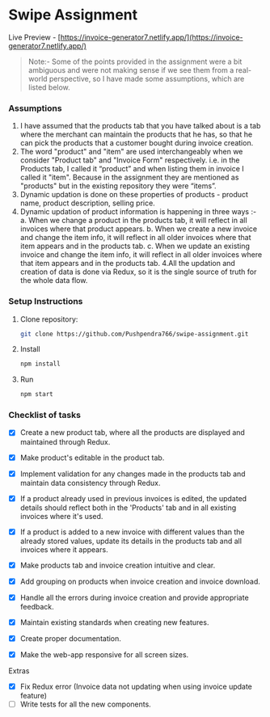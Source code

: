# Swipe Assignment

Live Preview - [https://invoice-generator7.netlify.app/](https://invoice-generator7.netlify.app/)

>Note:- Some of the points provided in the assignment were a bit ambiguous and were not making sense if we see them from a real-world perspective, so I have made some assumptions, which are listed below.

### Assumptions
1. I have assumed that the products tab that you have talked about is a tab where the merchant can maintain the products that he has, so that he can pick the products that a customer bought during invoice creation.
2. The word "product" and "item" are used interchangeably when we consider "Product tab" and "Invoice Form" respectively. i.e. in the Products tab, I called it “product” and when listing them in invoice I called it "item". Because in the assignment they are mentioned as "products" but in the existing repository they were “items”.
3. Dynamic updation is done on these properties of products - product name, product description, selling price.
3. Dynamic updation of product information is happening in three ways :-
   a. When we change a product in the products tab, it will reflect in all invoices where that product appears.
   b. When we create a new invoice and change the item info, it will reflect in all older invoices where that item appears and in the products tab.
   c. When we update an existing invoice and change the item info, it will reflect in all older invoices where that item appears and in the products tab.
4.All the updation and creation of data is done via Redux,  so it is the single source of truth for the whole data flow.

### Setup Instructions

1.  Clone repository:
    ```bash
    git clone https://github.com/Pushpendra766/swipe-assignment.git
    ```
2.  Install
    ```bash
    npm install
    ```
3.  Run
    ```bash
    npm start
    ```

### Checklist of tasks 
- [x] Create a new product tab, where all the products are displayed and maintained through Redux.
- [x] Make product's editable in the product tab.
- [x] Implement validation for any changes made in the products tab and maintain data consistency through Redux.
- [x] If a product already used in previous invoices is edited, the updated details should reflect both in the 'Products' tab and in all existing invoices where it's used.
- [x] If a product is added to a new invoice with different values than the already stored values, update its details in the products tab and all invoices where it appears.
- [x] Make products tab and invoice creation intuitive and clear.
- [x] Add grouping on products when invoice creation and invoice download.
- [x] Handle all the errors during invoice creation and provide appropriate feedback.
- [x] Maintain existing standards when creating new features.
- [x] Create proper documentation.
- [x] Make the web-app responsive for all screen sizes.


Extras
- [x] Fix Redux error (Invoice data not updating when using invoice update feature)
- [ ] Write tests for all the new components.
